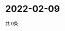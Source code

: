 # 2022-02-09
  共 0条

  <!-- BEGIN -->
  <!-- 最后更新时间Wed Feb 09 2022 01:55:38 GMT+0000 (Coordinated Universal Time) -->
  
  <!-- END -->
  
  